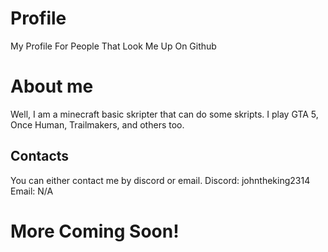 # Profile
My Profile For People That Look Me Up On Github

# About me
Well, I am a minecraft basic skripter that can do some skripts. I play GTA 5, Once Human, Trailmakers, and others too.
## Contacts
You can either contact me by discord or email.
Discord: johntheking2314
Email: N/A
# More Coming Soon!
